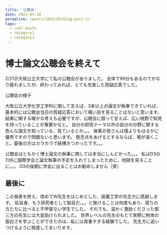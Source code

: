 ```yaml
---
title: '公聴会'
date: 2023-03-10
permalink: /posts/2023/03/blog-post-1/
tags:
  - cool posts
  - category1
  - category2
---
```




博士論文公聴会を終えて
======
2/21＠大阪公立大学にて私の公聴会がありました。
全体で90分もあるのでかなり疲れましたが、終わってみれば、とても充実した質疑応答でした。

公聴会の様子





大阪公立大学化学工学科に関して言えば、3本以上の論文が執筆できていれば、
基本的には公聴会当日の質疑応答において痛い目を見ることはないと思います。
結果に関する確かな考えも必要ですが、公聴会に限って言えば、広い視野で知見を持っていることが重要かなと。
自分の研究テーマ以外の自分の分野に関する色んな論文を知っている、見ているとか。。。
後輩の皆さんは僕よりもはるかに優秀ですので問題ないと思います。
懸念点をあげるとするならば、喉が渇くこと。最後の方はカラカラで結構きつかったです。。。

公聴会はともかく博士論文の執筆に関しては本当にしんどかった。。。
私はD3の11月に国際学会と論文執筆の予定を入れてしまったために、地獄を見ることに。。。
D3の後期に学会に出ることはお勧めしません（笑）


最後に
------
この発表を終え、改めてW先生をはじめとした、装置工学の先生方に感謝します。
私自身、もう研究者として駄目だ。。。と挫けることは何度もあり、周りの方たちに比べると不甲斐ない学生でした。
それでも、温かく激励くださった御三方の先生には大変助けられました。
世界レベルの先生のもとで実際に粉体の面白さを学ぶことができたのは、私には貴重すぎる経験でした。
先生方に追いつけるように精進してまいります。
